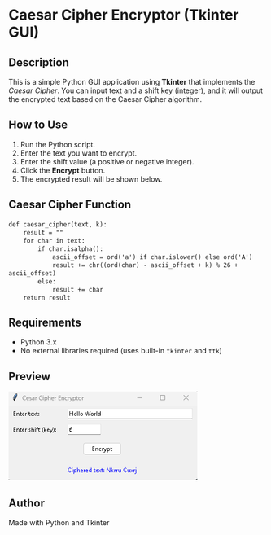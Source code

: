 <h1>Caesar Cipher Encryptor (Tkinter GUI)</h1>

<h2>Description</h2>
    <p>This is a simple Python GUI application using <strong>Tkinter</strong> that implements the <em>Caesar Cipher</em>. 
    You can input text and a shift key (integer), and it will output the encrypted text based on the Caesar Cipher algorithm.</p>

  <h2>How to Use</h2>
    <ol>
        <li>Run the Python script.</li>
        <li>Enter the text you want to encrypt.</li>
        <li>Enter the shift value (a positive or negative integer).</li>
        <li>Click the <strong>Encrypt</strong> button.</li>
        <li>The encrypted result will be shown below.</li>
    </ol>

  <h2>Caesar Cipher Function</h2>
    <pre><code>def caesar_cipher(text, k):
    result = ""
    for char in text:
        if char.isalpha():
            ascii_offset = ord('a') if char.islower() else ord('A')
            result += chr((ord(char) - ascii_offset + k) % 26 + ascii_offset)
        else:
            result += char
    return result
</code></pre>

  <h2>Requirements</h2>
    <ul>
        <li>Python 3.x</li>
        <li>No external libraries required (uses built-in <code>tkinter</code> and <code>ttk</code>)</li>
    </ul>

  <h2>Preview</h2>
    <p><img src="https://github.com/ContactAlexey/Cesar_Cipher/blob/2b08404c25d8907508aebbc0f8bdc9392dad6b26/Cesar_Cipher.png"></p>

  <h2>Author</h2>
    <p>Made with Python and Tkinter</p>
